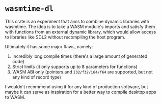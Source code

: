 # `wasmtime-dl`

This crate is an experiment that aims to combine dynamic libraries with wasmtime. The idea is to take a WASM module's imports and satisfy them with functions from an external dynamic library, which would allow access to libraries like SDL2 without recompiling the host program.

Ultimately it has some major flaws, namely:

1. Incredibly long compile times (there's a large amount of generated code)
2. Strict limits (it only supports up to 8 parameters for functions)
3. WASM ABI only (pointers and `i32/f32/i64/f64` are supported, but not any kind of record type)

I wouldn't recommend using it for any kind of production software, but maybe it can serve as inspiration for a better way to compile desktop apps to WASM.
